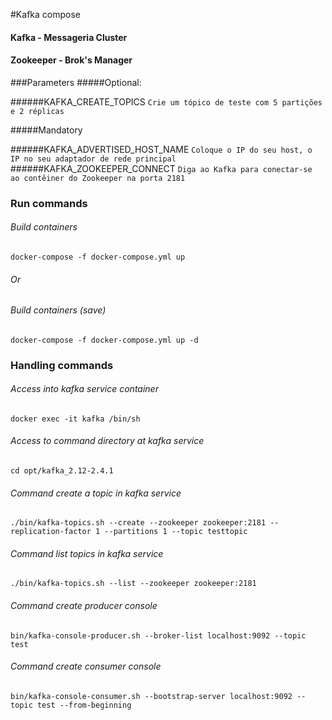 #Kafka compose

#### Kafka - Messageria Cluster
#### Zookeeper - Brok's Manager

###Parameters 
#####Optional:

######KAFKA_CREATE_TOPICS 
`Crie um tópico de teste com 5 partições e 2 réplicas`

#####Mandatory

######KAFKA_ADVERTISED_HOST_NAME
`Coloque o IP do seu host, o IP no seu adaptador de rede principal`
######KAFKA_ZOOKEEPER_CONNECT
`Diga ao Kafka para conectar-se ao contêiner do Zookeeper na porta 2181`

### Run commands

###### Build containers

`docker-compose -f docker-compose.yml up`

###### Or

###### Build containers (save)
`docker-compose -f docker-compose.yml up -d`

### Handling commands

###### Access into kafka service container
`docker exec -it kafka /bin/sh`

###### Access to command directory at kafka service
`cd opt/kafka_2.12-2.4.1`

###### Command create a topic in kafka service
`./bin/kafka-topics.sh --create --zookeeper zookeeper:2181 --replication-factor 1 --partitions 1 --topic testtopic`

###### Command list topics in kafka service
`./bin/kafka-topics.sh --list --zookeeper zookeeper:2181`

###### Command create producer console
`bin/kafka-console-producer.sh --broker-list localhost:9092 --topic test`
###### Command create consumer console
`bin/kafka-console-consumer.sh --bootstrap-server localhost:9092 --topic test --from-beginning`